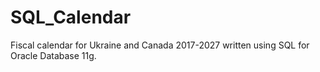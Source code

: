 # SQL_Calendar
 Fiscal calendar for Ukraine and Canada 2017-2027 written using SQL for Oracle Database 11g.
